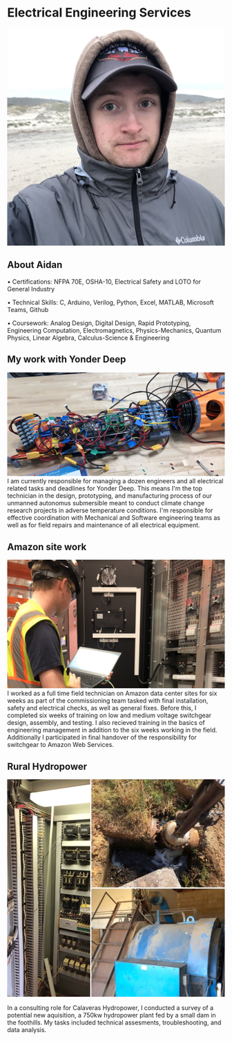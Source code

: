 # Electrical Engineering Services
![profile](/images/profile.jpeg)


## About Aidan
• Certifications: NFPA 70E, OSHA-10, Electrical Safety and LOTO for General Industry

• Technical Skills: C, Arduino, Verilog, Python, Excel, MATLAB, Microsoft Teams, Github

• Coursework: Analog Design, Digital Design, Rapid Prototyping, Engineering Computation, Electromagnetics, Physics-Mechanics, Quantum Physics, Linear Algebra, Calculus-Science & Engineering


## My work with Yonder Deep
![yonderdeep1](/images/yonderdeep-1.jpeg)
I am currently responsible for managing a dozen engineers and all electrical related tasks and deadlines for Yonder Deep. This means I'm the top technician in the design, prototyping, and manufacturing process of our unmanned autonomus submersible meant to conduct climate change research projects in adverse temperature conditions. I'm responsible for effective coordination with Mechanical and Software engineering teams as well as for field repairs and maintenance of all electrical equipment.

## Amazon site work
![IEM1](/images/IEM1.jpeg)
I worked as a full time field technician on Amazon data center sites for six weeks as part of the commissioning team tasked with final installation, safety and electrical checks, as well as general fixes. Before this, I completed six weeks of training on low and medium voltage switchgear design, assembly, and testing. I also recieved training in the basics of engineering management in addition to the six weeks working in the field. Additionally I participated in final handover of the responsibility for switchgear to Amazon Web Services. 


## Rural Hydropower
![hydro](/images/hydro.jpeg)

In a consulting role for Calaveras Hydropower, I conducted a survey of a potential new aquisition, a 750kw hydropower plant fed by a small dam in the foothills. My tasks included technical assesments, troubleshooting, and data analysis.
